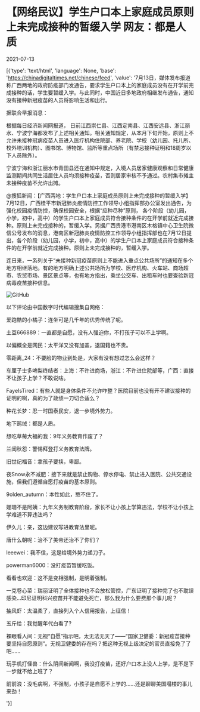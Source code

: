 # 【网络民议】学生户口本上家庭成员原则上未完成接种的暂缓入学  网友：都是人质

2021-07-13

[{'type': 'text/html', 'language': None, 'base': 'https://chinadigitaltimes.net/chinese/feed', 'value': '7月13日，媒体发布报道称广西两地的政府防疫部门发通告，要求学生户口本上的家庭成员没有在开学前完成接种的话，学生要暂缓入学。与此同时，中国近日多地政府相继发布通告，通知没有接种新冠疫苗的人员将影响生活和出行。

据联合早报消息：



根据每日经济新闻网报道， 日前江西崇仁县、江西定南县、江西安远县、浙江丽水、宁波宁海都发布了上述相关通知。相关通知规定，从本月下旬开始，原则上不允许未接种冠病疫苗人员进入医疗机构住院部、养老院、学校（幼儿园、托儿所、校外培训机构）、图书馆、博物馆、监所等重点场所（有禁忌接种证明和18周岁以下人员除外）。

宁波宁海和浙江丽水市青田县还在通知中规定，入境人员居家健康观察和日常健康监测期间共同生活居住人员均须接种疫苗，否则居家审核不予通过。农村集市摊主未接种疫苗不允许出摊。





@搜狐新闻：【广西两地：学生户口本上家庭成员原则上未完成接种的暂缓入学】7月12日，广西桂平市新冠肺炎疫情防控工作领导小组指挥部办公室发出通告，为强化校园疫情防控，确保校园安全，根据“应种尽种”原则， 各个阶段（幼儿园，小学，初中，高中）的学生户口本上家庭成员符合接种条件的在开学前就近完成接种。原则上未完成接种的，暂缓入学。另据广西贵港市港南区木格镇中心卫生院微信公号发布的消息，港南区新冠肺炎疫情防控工作领导小组指挥部也在7月12日提出，各个阶段（幼儿园，小学，初中，高中）的学生户口本上家庭成员符合接种条件的在开学前就近完成接种。原则上未完成接种的，暂缓入学。

连日来，一系列关于“未接种新冠疫苗原则上不能进入重点公共场所”的通知在多个地方相继落地。有的地方明确上述公共场所为学校、医疗机构、火车站、商场超市、农贸市场、景区景点等，也有地方指出，乘坐公交车、出租车时也要查验新冠病毒疫苗接种信息。



![GitHub](https://chinadigitaltimes.net/chinese/files/2021/07/暂缓入学.png)

以下评论由中国数字时代编辑搜集自网络：



爱跑酷的小橘子：连坐可是几千年的优秀传统了呢。

土豆666889：一直都是自愿，没有人强迫你，不打孩子可以不上学啊。

以偏概全是网民：太平洋又没有加盖，退国籍也不贵。

零距离_24：不要脸的物业到处是，大家有没有想过怎么会这样？

车厘子士多啤梨终结者：上海：不许进商场，浙江：不许进住院部等，广西：直接不让孩子上学？不敢说啥。

FayeIsTired：有些人就是身体条件不允许咋整？医院目前也没有开不建议接种的证明的啊，真的为了政绩一刀切合适么？

种花长梦：忍一时国泰民安，退一步境外势力。

地下鹄绒：都是人质。

想吃草莓大福的我：9年义务教育作废了？

兰闺秋怨：警惕拜登打义务教育法牌。

旧世纪福音：拿孩子要挟，卑鄙。

夜Snow永不减肥：接下来就是禁止购物、停水停电、禁止进入医院、公共交通设施，但我们遵循自愿打疫苗的基本原则。

9olden_autumn：本性如此，憋不住了。

姗珊不是阿姨：九年义务制教育阶段，家长不让小孩上学算违法，学校不让小孩上学难道不算违法吗？

伊久儿：亲，这边建议写进教育法里呢。

唐什么朝呢：治不了美帝还治不了你们？

leeewei：我不信，这是给境外势力递刀子。

powerman6000：没打疫苗暂缓吃饭。

看看也欢迎：这不是变相强制，是明着强制。

一克卷心菜：瑞丽证明了全体接种也不会放松管控，广东证明了接种完了也不耽误感染…印尼证明科兴疫苗并不能避免死亡，那么我为什么要费那个事儿呢？

抽风虾：太温柔了，直接列入个人信用报告，上征信！

五斤给：我觉醒年代白看了?

裸眼看人间：无视“自愿”指示吧，太无法无天了——“国家卫健委：新冠疫苗接种要坚持自愿原则”。无视卫健委的存在吗？把这种无视上级决定的官员直接免了了吧……

玩手机打怪兽：什么阴间新闻啊，我没打疫苗，还好户口本上没人上学，是不是下一步就不给上班了？

前前浪：没毛病啊，不强制，小孩子是自愿不上学的……还是聊聊美国塌楼的事儿来劲！

'}]